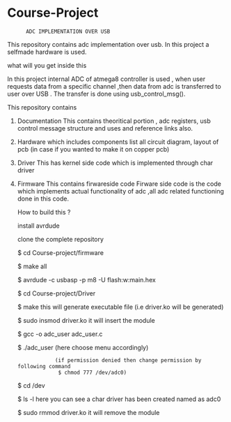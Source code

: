 # Course-Project
          ADC IMPLEMENTATION OVER USB

This repository contains adc implementation over usb.
In this project a selfmade hardware is used.

what will you get inside this

In this project internal ADC of atmega8 controller is used , when user requests data from a specific channel ,then data from adc is transferred to user over USB . The transfer is done using usb_control_msg().

This repository contains

1. Documentation
   This contains theoritical portion , adc registers, usb control message structure and uses and  reference links also.

1. Hardware
  which includes components list
  all circuit diagram, layout of pcb (in case if you wanted to make it on copper pcb)

2. Driver
   This has kernel side code which is implemented through char driver

3. Firmware
   This contains firwareside code 
   Firware side code is the code which implements actual functionality of adc ,all adc related functioning done in this code.
   
   
   
   How to build this ?
   
   install avrdude
   
    clone the complete repository
    
    $ cd Course-project/firmware
    
    $ make all
    
    $ avrdude -c usbasp -p m8 -U flash:w:main.hex
    
    $ cd Course-project/Driver
    
    $ make                      this will generate executable file (i.e driver.ko will be generated)
    
    $ sudo insmod driver.ko     it will insert the module
    
    $ gcc -o adc_user adc_user.c
    
    $ ./adc_user                (here choose menu accordingly)
    
                   (if permission denied then change permission by following command
                    $ chmod 777 /dev/adc0)
                    
    $ cd /dev
    
    $ ls -l         here you can see a char driver has been created named as adc0
    
    $ sudo rmmod driver.ko      it will remove the module
    
    
    
    

   



